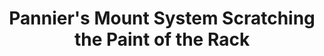 ---
layout: community
category: community
title: "Pannier's Mount System Scratching the Paint of the Rack"
description: "I just switched to panniers, and their mounts are rubbing the rack. Within a week, the paint has rubbed off and they're scraping into the metal. Does anyone have a solution for this?"
isTopLevel: false
isSingleLevel: false
isArticle: false
datePublished: 2022-08-10 10:40:00 +0300
dateModified: 2022-08-10 10:40:00 +0300
published: true
---